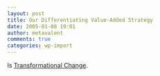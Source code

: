 ```yaml
---
layout: post
title: Our Differentiating Value-Added Strategy
date: 2005-01-08 19:01
author: metavalent
comments: true
categories: wp-import
---
```

Is <a href="http://www.comics.com/comics/dilbert/archive/dilbert-20050108.html">Transformational Change</a>.
